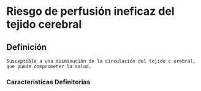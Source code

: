 # Riesgo de perfusión ineficaz del tejido cerebral
## Definición
	Susceptible a una disminución de la circulación del tejido c erebral, que puede comprometer la salud.

### Caracteristicas Definitorias


